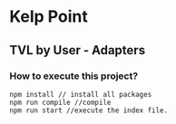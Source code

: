# Kelp Point 
## TVL by User - Adapters
### How to execute this project?

```
npm install // install all packages
npm run compile //compile
npm run start //execute the index file.
```
